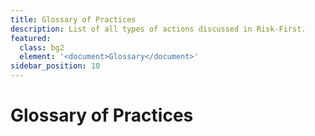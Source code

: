 ```yaml
---
title: Glossary of Practices
description: List of all types of actions discussed in Risk-First.
featured: 
  class: bg2
  element: '<document>Glossary</document>'
sidebar_position: 10
---
```


# Glossary of Practices

<TagList filter="practices" sort="title" />
